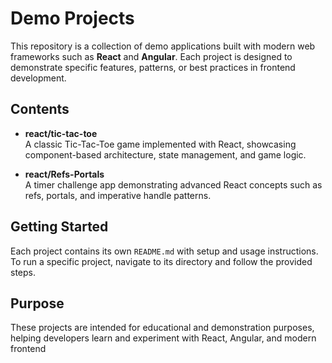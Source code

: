 # Demo Projects

This repository is a collection of demo applications built with modern web frameworks such as **React** and **Angular**. Each project is designed to demonstrate specific features, patterns, or best practices in frontend development.

## Contents

- **react/tic-tac-toe**  
  A classic Tic-Tac-Toe game implemented with React, showcasing component-based architecture, state management, and game logic.

- **react/Refs-Portals**  
  A timer challenge app demonstrating advanced React concepts such as refs, portals, and imperative handle patterns.

<!-- - **angular/**  
  (Add a brief description of your Angular demos here.) -->

## Getting Started

Each project contains its own `README.md` with setup and usage instructions.  
To run a specific project, navigate to its directory and follow the provided steps.

## Purpose

These projects are intended for educational and demonstration purposes, helping developers learn and experiment with React, Angular, and modern frontend
